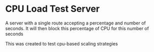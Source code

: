CPU Load Test Server
====================

A server with a single route accepting a percentage and number of seconds.
It will then block this percentage of CPU for this number of seconds

This was created to test cpu-based scaling strategies
